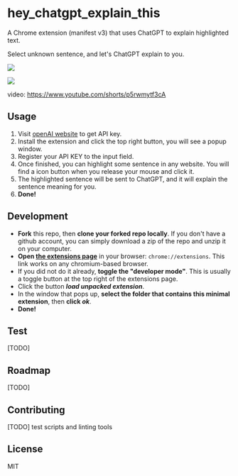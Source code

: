 # hey_chatgpt_explain_this

A Chrome extension (manifest v3) that uses ChatGPT to explain highlighted text.

Select unknown sentence, and let's ChatGPT explain to you.

![](https://gitlab.com/warren30815/hey_chatgpt_explain_this/raw/039fa05f65f078c8610ae29162193449555aacf0/screenshot1.png)

![](https://gitlab.com/warren30815/hey_chatgpt_explain_this/raw/039fa05f65f078c8610ae29162193449555aacf0/screenshot2.png)

video: https://www.youtube.com/shorts/p5rwmytf3cA

## Usage
1. Visit [openAI website](https://beta.openai.com/account/api-keys) to get API key.
2. Install the extension and click the top right button, you will see a popup window.
3. Register your API KEY to the input field.
4. Once finished, you can highlight some sentence in any website. You will find a icon button when you release your mouse and click it.
5. The highlighted sentence will be sent to ChatGPT, and it will explain the sentence meaning for you.
6. **Done!**

## Development
- **Fork** this repo, then **clone your forked repo locally**. If you don't have a github account, you can simply download a zip of the repo and unzip it on your computer.
- **Open [the extensions page](chrome://extensions)** in your browser: `chrome://extensions`. This link works on any chromium-based browser.
- If you did not do it already, **toggle the "developer mode"**. This is usually a toggle button at the top right of the extensions page.
- Click the button **_load unpacked extension_**.
- In the window that pops up, **select the folder that contains this minimal extension**, then **click _ok_**.
- **Done!**

## Test
[TODO]

## Roadmap
[TODO]

## Contributing
[TODO] test scripts and linting tools

## License
MIT
